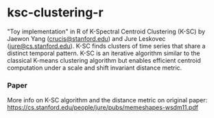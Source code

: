 # ksc-clustering-r
"Toy implementation" in R of K-Spectral Centroid Clustering (K-SC) by Jaewon Yang (crucis@stanford.edu) and Jure Leskovec (jure@cs.stanford.edu). K-SC finds clusters of time series that share a distinct temporal pattern. K-SC is an iterative algorithm similar to the classical K-means clustering algorithm but enables efficient centroid computation under a scale and shift invariant distance metric.

### Paper 
More info on K-SC algorithm and the distance metric on original paper: https://cs.stanford.edu/people/jure/pubs/memeshapes-wsdm11.pdf



